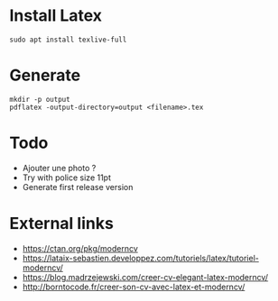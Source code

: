 # Install Latex
```
sudo apt install texlive-full
```

# Generate
```
mkdir -p output
pdflatex -output-directory=output <filename>.tex
```

# Todo
* Ajouter une photo ?
* Try with police size 11pt
* Generate first release version

# External links
* https://ctan.org/pkg/moderncv
* https://lataix-sebastien.developpez.com/tutoriels/latex/tutoriel-moderncv/
* https://blog.madrzejewski.com/creer-cv-elegant-latex-moderncv/
* http://borntocode.fr/creer-son-cv-avec-latex-et-moderncv/
